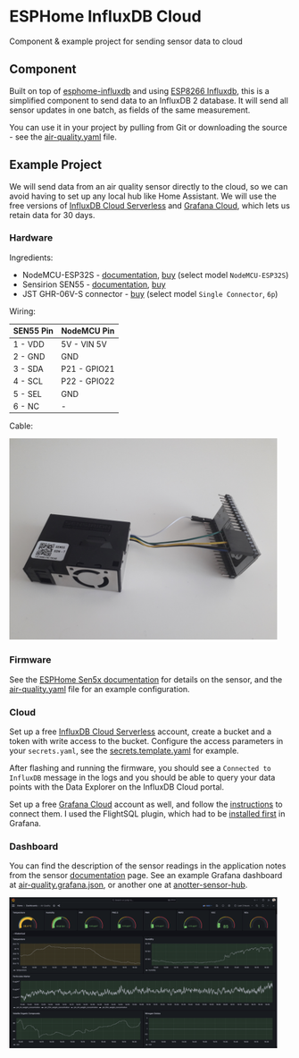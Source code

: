 # ESPHome InfluxDB Cloud
Component &amp; example project for sending sensor data to cloud

## Component

Built on top of [esphome-influxdb](https://github.com/jabastien/esphome-influxdb/tree/use_http_request) and using [ESP8266 Influxdb](https://registry.platformio.org/libraries/tobiasschuerg/ESP8266%20Influxdb), this is a simplified component to send data to an InfluxDB 2 database. It will send all sensor updates in one batch, as fields of the same measurement.

You can use it in your project by pulling from Git or downloading the source - see the [air-quality.yaml](air-quality.yaml) file.

## Example Project

We will send data from an air quality sensor directly to the cloud, so we can avoid having to set up any local hub like Home Assistant. We will use the free versions of [InfluxDB Cloud Serverless](https://www.influxdata.com/products/influxdb-cloud/serverless/) and [Grafana Cloud](https://grafana.com/auth/sign-up?refCode=gr8Ln4qVGeMKBY6), which lets us retain data for 30 days.

### Hardware

Ingredients:
- NodeMCU-ESP32S - [documentation](https://docs.ai-thinker.com/en/esp32/boards/nodemcu_32s), [buy](https://www.aliexpress.com/item/1005001621773806.html) (select model `NodeMCU-ESP32S`)
- Sensirion SEN55 - [documentation](https://sensirion.com/products/catalog/SEN55/), [buy](https://www.soselectronic.com/en/products/sensirion/sen55-sdn-t-371697)
- JST GHR-06V-S connector - [buy](https://www.aliexpress.com/item/1005002288388835.html) (select model `Single Connector`, `6p`)

Wiring:

| SEN55 Pin | NodeMCU Pin  |
|-----------|--------------|
| 1 - VDD   | 5V - VIN 5V  |
| 2 - GND   | GND          |
| 3 - SDA   | P21 - GPIO21 |       
| 4 - SCL   | P22 - GPIO22 |
| 5 - SEL   | GND          |
| 6 - NC    | -            |

Cable:

<img src="assets/cable.jpg" width="480">

### Firmware

See the [ESPHome Sen5x documentation](https://esphome.io/components/sensor/sen5x.html) for details on the sensor, and the [air-quality.yaml](air-quality.yaml) file for an example configuration.

### Cloud

Set up a free [InfluxDB Cloud Serverless](https://www.influxdata.com/products/influxdb-cloud/serverless/) account, create a bucket and a token with write access to the bucket. Configure the access parameters in your `secrets.yaml`, see the [secrets.template.yaml](secrets.template.yaml) for example.

After flashing and running the firmware, you should see a `Connected to InfluxDB` message in the logs and you should be able to query your data points with the Data Explorer on the InfluxDB Cloud portal.

Set up a free [Grafana Cloud](https://grafana.com/auth/sign-up?refCode=gr8Ln4qVGeMKBY6) account as well, and follow the [instructions](https://docs.influxdata.com/influxdb/cloud-serverless/process-data/visualize/grafana/) to connect them. I used the FlightSQL plugin, which had to be [installed first](https://grafana.com/docs/grafana/latest/administration/plugin-management/) in Grafana.    

### Dashboard

You can find the description of the sensor readings in the application notes from the sensor [documentation](https://sensirion.com/products/catalog/SEN55/) page. See an example Grafana dashboard at [air-quality.grafana.json](air-quality.grafana.json), or another one at [anotter-sensor-hub](https://github.com/Jana-Marie/anotter-sensor-hub).

<img src="assets/grafana.png" width="480">
